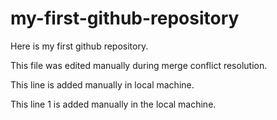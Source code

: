 # my-first-github-repository
Here is my first github repository. 


This file was edited manually during merge conflict resolution.


This line is added manually in local machine.


This line 1 is added manually in the local machine.



